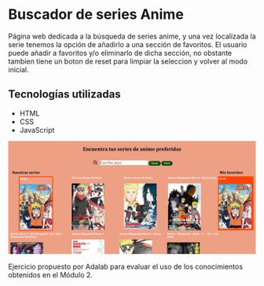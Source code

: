 # Buscador de series Anime
Página web dedicada a la búsqueda de series anime, y una vez localizada la serie tenemos la opción de añadirlo a una sección de favoritos.
El usuario puede añadir a favoritos y/o eliminarlo de dicha sección, no obstante tambien tiene un boton de reset para limpiar la seleccion y volver al modo inicial.


## Tecnologías utilizadas
- HTML
- CSS 
- JavaScript


![Texto alternativo](./public/images/WebAnime.jpg "Título de la image")



Ejercicio propuesto por Adalab para evaluar el uso de los conocimientos obtenidos en el Módulo 2. 